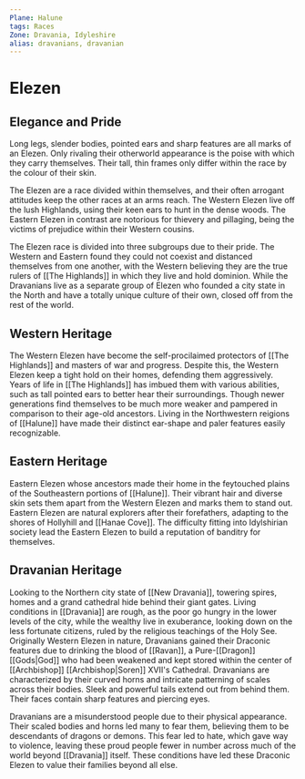 ```yaml
---
Plane: Halune
tags: Races
Zone: Dravania, Idyleshire
alias: dravanians, dravanian
---
```

# Elezen
## Elegance and Pride
Long legs, slender bodies, pointed ears and sharp features are all marks of an Elezen. Only rivaling their otherworld appearance is the poise with which they carry themselves. Their tall, thin frames only differ within the race by the colour of their skin.

The Elezen are a race divided within themselves, and their often arrogant attitudes keep the other races at an arms reach. 
The Western Elezen live off the lush Highlands, using their keen ears to hunt in the dense woods. The Eastern Elezen in contrast are notorious for thievery and pillaging, being the victims of prejudice within their Western cousins.

The Elezen race is divided into three subgroups due to their pride. The Western and Eastern found they could not coexist and distanced themselves from one another, with the Western believing they are the true rulers of [[The Highlands]] in which they live and hold dominion. While the Dravanians live as a separate group of Elezen who founded a city state in the North and have a totally unique culture of their own, closed off from the rest of the world.

## Western Heritage
The Western Elezen have become the self-procilaimed protectors of [[The Highlands]] and masters of war and progress. Despite this, the Western Elezen keep a tight hold on their homes, defending them aggressively. Years of life in [[The Highlands]] has imbued them with various abilities, such as tall pointed ears to better hear their surroundings. Though newer generations find themselves to be much more weaker and pampered in comparison to their age-old ancestors. Living in the Northwestern reigions of [[Halune]] have made their distinct ear-shape and paler features easily recognizable.

## Eastern Heritage
Eastern Elezen whose ancestors made their home in the feytouched plains of the Southeastern portions of [[Halune]]. Their vibrant hair and diverse skin sets them apart from the Western Elezen and marks them to stand out. Eastern Elezen are natural explorers after their forefathers, adapting to the shores of Hollyhill and [[Hanae Cove]]. The difficulty fitting into Idylshirian society lead the Eastern Elezen to build a reputation of banditry for themselves.


## Dravanian Heritage
Looking to the Northern city state of [[New Dravania]], towering spires, homes and a grand cathedral hide behind their giant gates. Living conditions in [[Dravania]] are rough, as the poor go hungry in the lower levels of the city, while the wealthy live in exuberance, looking down on the less fortunate citizens, ruled by the religious teachings of the Holy See.
Originally Western Elezen in nature, Dravanians gained their Draconic features due to drinking the blood of [[Ravan]], a Pure-[[Dragon]] [[Gods|God]] who had been weakened and kept stored within the center of [[Archbishop]] [[Archbishop|Soren]] XVII's Cathedral. Dravanians are characterized by their curved horns and intricate patterning of scales across their bodies. Sleek and powerful tails extend out from behind them. Their faces contain sharp features and piercing eyes.

Dravanians are a misunderstood people due to their physical appearance. Their scaled bodies and horns led many to fear them, believing them to be descendants of dragons or demons. This fear led to hate, which gave way to violence, leaving these proud people fewer in number across much of the world beyond [[Dravania]] itself. These conditions have led these Draconic Elezen to value their families beyond all else.